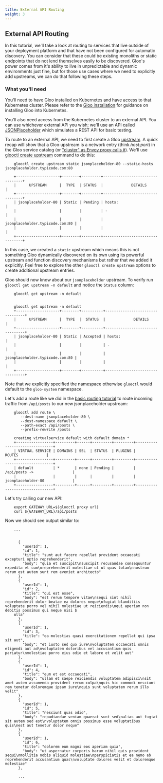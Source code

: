 ```yaml
---
title: External API Routing
weight: 3
---
```


## External API Routing

In this tutorial, we'll take a look at routing to services that live outside of your deployment platform and that have not been configured for automatic discovery. You can consider that these could be existing monoliths or static endpoints that do not lend themselves easily to be discovered. Gloo's power comes from it's ability to live in unpredictable and dynamic environments just fine, but for those use cases where we need to explicitly add upstreams, we can do that following these steps.


### What you'll need

You'll need to have Gloo installed on Kubernetes and have access to that Kubernetes cluster. Please refer to the [Gloo installation](../../installation) for guidance on installing Gloo into Kubernetes. 

You'll also need access from the Kubernetes cluster to an external API. You can use whichever external API you wish; we'll use an API called [JSONPlaceholder](https://jsonplaceholder.typicode.com) which simulates a REST API for basic testing. 

To route to an external API, we need to first create a Gloo [upstream](../../v1/github.com/solo-io/gloo/projects/gloo/api/v1/upstream.proto.sk). A quick recap will show that a Gloo upstream is a network entry (think _host:port_) in the Gloo service catalog (or ["cluster" as Envoy proxy calls it](https://www.envoyproxy.io/docs/envoy/latest/intro/arch_overview/cluster_manager)). We'll use [glooctl create upstream](../../cli/glooctl_create_upstream) command to do this:

        glooctl create upstream static jsonplaceholder-80 --static-hosts jsonplaceholder.typicode.com:80
               
        +--------------------+--------+---------+---------------------------------+
        |      UPSTREAM      |  TYPE  | STATUS  |             DETAILS             |
        +--------------------+--------+---------+---------------------------------+
        | jsonplaceholder-80 | Static | Pending | hosts:                          |
        |                    |        |         | -                               |
        |                    |        |         | jsonplaceholder.typicode.com:80 |
        |                    |        |         |                                 |
        +--------------------+--------+---------+---------------------------------+
        
        
In this case, we created a `static` upstream which means this is not something Gloo dynamically discovered on its own using its powerful upstream and function discovery mechanisms but rather that we added it explicitly. Feel free to explore the other `glooctl create upstream` options to create additional upstream entries.         

Gloo should now know about our `jsonplaceholder` upstream. To verify run `glooctl get upstream -n default` and notice the `Status` column:

        glooctl get upstream -n default
        
        
        glooctl get upstream -n default
        +--------------------+--------+----------+---------------------------------+
        |      UPSTREAM      |  TYPE  |  STATUS  |             DETAILS             |
        +--------------------+--------+----------+---------------------------------+
        | jsonplaceholder-80 | Static | Accepted | hosts:                          |
        |                    |        |          | -                               |
        |                    |        |          | jsonplaceholder.typicode.com:80 |
        |                    |        |          |                                 |
        +--------------------+--------+----------+---------------------------------+
        
Note that we explicitly specified the namespace otherwise `glooctl` would default to the `gloo-system` namespace.

Let's add a route like we did in the [basic routing tutorial](../basic_routing) to route incoming traffic from `/api/posts` to our new jsonplaceholder upstream:

        
        glooctl add route \
           --dest-name jsonplaceholder-80 \
           --dest-namespace default \
           --path-exact /api/posts \
           --prefix-rewrite /posts
        
        creating virtualservice default with default domain *
        +-----------------+---------+------+---------+---------+--------------------------------+
        | VIRTUAL SERVICE | DOMAINS | SSL  | STATUS  | PLUGINS |             ROUTES             |
        +-----------------+---------+------+---------+---------+--------------------------------+
        | default         | *       | none | Pending |         | /api/posts ->                  |
        |                 |         |      |         |         | jsonplaceholder-80             |
        +-----------------+---------+------+---------+---------+--------------------------------+

Let's try calling our new API:

        export GATEWAY_URL=$(glooctl proxy url)
        curl ${GATEWAY_URL}/api/posts      
        
Now we should see output similar to:

        ...
        
        
          {                                                                                                                                                                                 
            "userId": 1,                                     
            "id": 1,                                                                                                                                                                
            "title": "sunt aut facere repellat provident occaecati excepturi optio reprehenderit",                                                                                                                               
            "body": "quia et suscipit\nsuscipit recusandae consequuntur expedita et cum\nreprehenderit molestiae ut ut quas totam\nnostrum rerum est autem sunt rem eveniet architecto"                                          
          },                                                                                                                                                                                                                      
          {                                                                                                                                       
            "userId": 1,                                               
            "id": 2,                                                                                                                                            
            "title": "qui est esse",                                                                                                                                                                                             
            "body": "est rerum tempore vitae\nsequi sint nihil reprehenderit dolor beatae ea dolores neque\nfugiat blanditiis voluptate porro vel nihil molestiae ut reiciendis\nqui aperiam non debitis possimus qui neque nisi $
        ulla"                                                                                                                                                                                                                     
          },
          {
            "userId": 1,
            "id": 3,
            "title": "ea molestias quasi exercitationem repellat qui ipsa sit aut",
            "body": "et iusto sed quo iure\nvoluptatem occaecati omnis eligendi aut ad\nvoluptatem doloribus vel accusantium quis pariatur\nmolestiae porro eius odio et labore et velit aut"
          },
          {
            "userId": 1,
            "id": 4,
            "title": "eum et est occaecati",
            "body": "ullam et saepe reiciendis voluptatem adipisci\nsit amet autem assumenda provident rerum culpa\nquis hic commodi nesciunt rem tenetur doloremque ipsam iure\nquis sunt voluptatem rerum illo velit"
          },
          {
            "userId": 1,
            "id": 5,
            "title": "nesciunt quas odio",
            "body": "repudiandae veniam quaerat sunt sed\nalias aut fugiat sit autem sed est\nvoluptatem omnis possimus esse voluptatibus quis\nest aut tenetur dolor neque"
          },
          {
            "userId": 1,
            "id": 6,
            "title": "dolorem eum magni eos aperiam quia",
            "body": "ut aspernatur corporis harum nihil quis provident sequi\nmollitia nobis aliquid molestiae\nperspiciatis et ea nemo ab reprehenderit accusantium quas\nvoluptate dolores velit et doloremque molestiae"
          },
          
          ...
                  